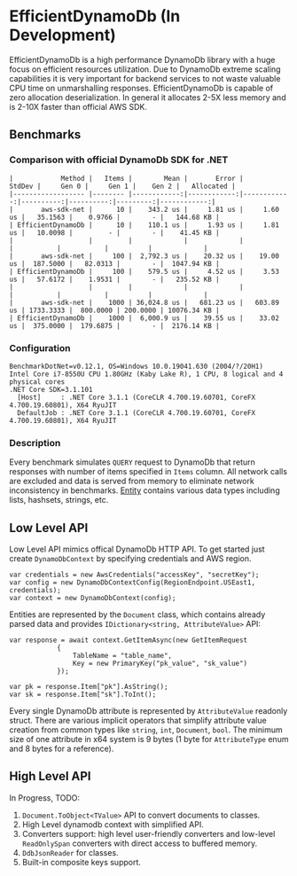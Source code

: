 # EfficientDynamoDb (In Development)
EfficientDynamoDb is a high performance DynamoDb library with a huge focus on efficient resources utilization. Due to DynamoDb extreme scaling capabilities it is very important for backend services to not waste valuable CPU time on unmarshalling responses. EfficientDynamoDb is capable of zero allocation deserialization. In general it allocates 2-5X less memory and is 2-10X faster than official AWS SDK.

## Benchmarks

### Comparison with official DynamoDb SDK for .NET

 ```
|            Method |   Items |        Mean |       Error |      StdDev |     Gen 0 |     Gen 1 |    Gen 2 |   Allocated |
|------------------ |-------- |------------:|------------:|------------:|----------:|----------:|---------:|------------:|
|       aws-sdk-net |      10 |    343.2 us |     1.81 us |     1.60 us |   35.1563 |    0.9766 |        - |   144.68 KB |
| EfficientDynamoDb |      10 |    110.1 us |     1.93 us |     1.81 us |   10.0098 |         - |        - |    41.45 KB |
|                   |         |             |             |             |           |           |          |             |
|       aws-sdk-net |     100 |  2,792.3 us |    20.32 us |    19.00 us |  187.5000 |   82.0313 |        - |  1047.94 KB |
| EfficientDynamoDb |     100 |    579.5 us |     4.52 us |     3.53 us |   57.6172 |    1.9531 |        - |   235.52 KB |
|                   |         |             |             |             |           |           |          |             |
|       aws-sdk-net |    1000 | 36,024.8 us |   681.23 us |   603.89 us | 1733.3333 |  800.0000 | 200.0000 | 10076.34 KB |
| EfficientDynamoDb |    1000 |  6,000.9 us |    39.55 us |    33.02 us |  375.0000 |  179.6875 |        - |  2176.14 KB |
 ```
 
 ### Configuration
```
BenchmarkDotNet=v0.12.1, OS=Windows 10.0.19041.630 (2004/?/20H1)
Intel Core i7-8550U CPU 1.80GHz (Kaby Lake R), 1 CPU, 8 logical and 4 physical cores
.NET Core SDK=3.1.101
  [Host]     : .NET Core 3.1.1 (CoreCLR 4.700.19.60701, CoreFX 4.700.19.60801), X64 RyuJIT
  DefaultJob : .NET Core 3.1.1 (CoreCLR 4.700.19.60701, CoreFX 4.700.19.60801), X64 RyuJIT
```
### Description

Every benchmark simulates `QUERY` request to DynamoDb that return responses with number of items specified in `Items` column. All network calls are excluded and data is served from memory to eliminate network inconsistency in benchmarks. [Entity](https://github.com/AllocZero/EfficientDynamoDb/blob/42d6ed914ae37be0c2ef6e4cba1334c7a27cade8/src/Benchmarks/AwsDdbSdk/Entities/MixedEntity.cs) contains various data types including lists, hashsets, strings, etc.

## Low Level API

Low Level API mimics offical DynamoDb HTTP API. To get started just create `DynamoDbContext` by specifying credentials and AWS region.

```
var credentials = new AwsCredentials("accessKey", "secretKey");
var config = new DynamoDbContextConfig(RegionEndpoint.USEast1, credentials);
var context = new DynamoDbContext(config);
```

Entities are represented by the `Document` class, which contains already parsed data and provides `IDictionary<string, AttributeValue>` API:
```
var response = await context.GetItemAsync(new GetItemRequest
            {
                TableName = "table_name",
                Key = new PrimaryKey("pk_value", "sk_value")
            });

var pk = response.Item["pk"].AsString();
var sk = response.Item["sk"].ToInt();
```

Every single DynamoDb attribute is represented by `AttributeValue` readonly struct. There are various implicit operators that simplify attribute value creation from common types like `string`, `int`, `Document`, `bool`. The minimum size of one attribute in x64 system is 9 bytes (1 byte for `AttributeType` enum and 8 bytes for a reference).

## High Level API

In Progress,  TODO:
1. `Document.ToObject<TValue>` API to convert documents to classes.
1. High Level dynamodb context with simplified API.
1. Converters support: high level user-friendly converters and low-level `ReadOnlySpan` converters with direct access to buffered memory.
1. `DdbJsonReader` for classes.
1. Built-in composite keys support.
